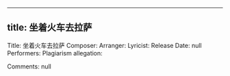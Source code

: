 
---
title: 坐着火车去拉萨
---
Title: 坐着火车去拉萨
Composer: 
Arranger: 
Lyricist: 
Release Date: null
Performers: 
Plagiarism allegation:


Comments:
null
